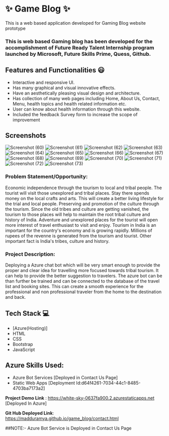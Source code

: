 # ✨ Game Blog ✨

This is a web based application developed for Gaming  Blog  website prototype

### This is web based Gaming blog has been developed for the accomplishment of Future Ready Talent Internship program launched by Microsoft, Future Skills Prime, Quess, Github.

## Features and Functionalities 😃

- Interactive and responsive UI.
- Has many graphical and visual innovative effects.
- Have an aesthetically pleasing visual design and architecture.
- Has collection of many web pages including Home, About Us, Contact, Menu, health topics and health related information etc.
- User can know about health information through this website.
- Included the feedback Survey form to increase the scope of improvement 

## Screenshots


![Screenshot (60)](https://user-images.githubusercontent.com/115976124/204872460-76df49a0-d76b-42f4-bff2-7e116533e0c7.png)
![Screenshot (61)](https://user-images.githubusercontent.com/115976124/204872470-e4b6fea8-7766-4d6e-afd9-a3709221c979.png)
![Screenshot (62)](https://user-images.githubusercontent.com/115976124/204872474-470b4e70-4474-47f5-8bb8-ac0088f6b764.png)
![Screenshot (63)](https://user-images.githubusercontent.com/115976124/204872477-1bed48bf-3c39-4ebf-8008-3b40a11f54ea.png)
![Screenshot (64)](https://user-images.githubusercontent.com/115976124/204872480-1ccccd4c-0f55-4a80-854a-b96b2ee644fc.png)
![Screenshot (65)](https://user-images.githubusercontent.com/115976124/204872484-b742bbc9-3af0-4c76-a4d4-e29d7ebc96b7.png)
![Screenshot (66)](https://user-images.githubusercontent.com/115976124/204872488-89a5d218-8902-439a-858f-35efee2bd25e.png)
![Screenshot (67)](https://user-images.githubusercontent.com/115976124/204872492-9620c56a-c8fc-4583-b310-e226c65621a8.png)
![Screenshot (68)](https://user-images.githubusercontent.com/115976124/204872495-056254fc-ae1c-41d2-bfda-d4b0355a76e4.png)
![Screenshot (69)](https://user-images.githubusercontent.com/115976124/204872500-7cb71900-6923-4e7f-bac9-9c36ba95c203.png)
![Screenshot (70)](https://user-images.githubusercontent.com/115976124/204872506-c871e659-c747-494c-9edf-a961bd3b9ecb.png)
![Screenshot (71)](https://user-images.githubusercontent.com/115976124/204872509-2c46422f-1e3b-4985-a6e0-7c7480ddb18d.png)
![Screenshot (72)](https://user-images.githubusercontent.com/115976124/204872510-6f1648c6-515b-4f95-96e6-f3c04387cf41.png)
![Screenshot (73)](https://user-images.githubusercontent.com/115976124/204872513-76c0986f-673d-450b-aad7-972d11b8588c.png)


### Problem Statement/Opportunity:

Economic independence through the tourism to local and tribal people. The tourist will visit those unexplored and tribal places. Stay there spends money on the local crafts and arts. This will create a better living lifestyle for the trial and local people.
Preserving and promotion of the culture through the tourism. Since the old tribes and culture are getting vanished, the tourism to those places will help to maintain the root tribal culture and history of India.
Adventure and unexplored places for the tourist will open more interest of travel enthusiast to visit and enjoy. Tourism in India is an important for the country's economy and is growing rapidly. Millions of rupees of the revenne is generated from the tourism and tourist. Other important fact is India's tribes, culture and history.

### Project Description:

Deploying a Azure chat bot which will be very smart enough to provide the proper and clear idea for travelling more focused towards tribal tourism. It can help to provide the better suggestion to travelers. The azure bot can be than further be trained and can be connected to the database of the travel list and booking sites. This can create a smooth experience for the professional and non professional traveler from the home to the destination and back.

## Tech Stack 💻

- [Azure(Hosting)]
- HTML
- CSS
- Bootstrap
- JavaScript

## Azure Skills Used:

- Azure Bot Services [Deployed in Contact Us Page]
- Static Web Apps [Deployment Id:d64f4261-7034-44c1-8485-4703ba7173a2]

**Project Demo Link** : https://white-sky-0637fa900.2.azurestaticapps.net   [Deployed In Azure]

**Git Hub Deployed Link**: https://madduramya.github.io/game_blog/contact.html

 ##NOTE:-    Azure Bot Service is Deployed in Contact Us Page

